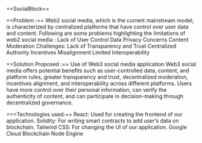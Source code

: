 ==SocialBlock==

==Problem :==
Web2 social media, which is the current mainstream model, is characterized by centralized platforms that have control over user data and content. Following are some problems highlighting the limitations of web2 social media : 
Lack of User Control
Data Privacy Concerns
Content Moderation Challenges:
Lack of Transparency and Trust
Centralized Authority
Incentives Misalignment
Limited Interoperability

==Solution Proposed :==
Use of Web3 social media application
Web3 social media offers potential benefits such as user-controlled data, content, and platform rules, greater transparency and trust, decentralized moderation, incentives alignment, and interoperability across different platforms. Users have more control over their personal information, can verify the authenticity of content, and can participate in decision-making through decentralized governance. 

===Technologies used:==
React: Used for creating the frontend of our application.
Solidity: For writing smart contracts to add user’s data on blockchain.
Tailwind CSS: For changing the UI of our application.
Google Cloud Blockchain Node Engine





 


